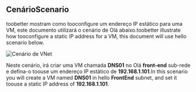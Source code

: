 ## <a name="scenario"></a><span data-ttu-id="08f25-101">Cenário</span><span class="sxs-lookup"><span data-stu-id="08f25-101">Scenario</span></span>
<span data-ttu-id="08f25-102">toobetter mostram como tooconfigure um endereço IP estático para uma VM, este documento utilizará o cenário de Olá abaixo.</span><span class="sxs-lookup"><span data-stu-id="08f25-102">toobetter illustrate how tooconfigure a static IP address for a VM, this document will use hello scenario below.</span></span>

![Cenário de VNet](./media/virtual-networks-static-ip-scenario-include/static-ip-scenario.png)

<span data-ttu-id="08f25-104">Neste cenário, irá criar uma VM chamada **DNS01** no Olá **front-end** sub-rede e defina-o toouse um endereço IP estático de **192.168.1.101**.</span><span class="sxs-lookup"><span data-stu-id="08f25-104">In this scenario you will create a VM named **DNS01** in hello **FrontEnd** subnet, and set it toouse a static IP address of **192.168.1.101**.</span></span>

